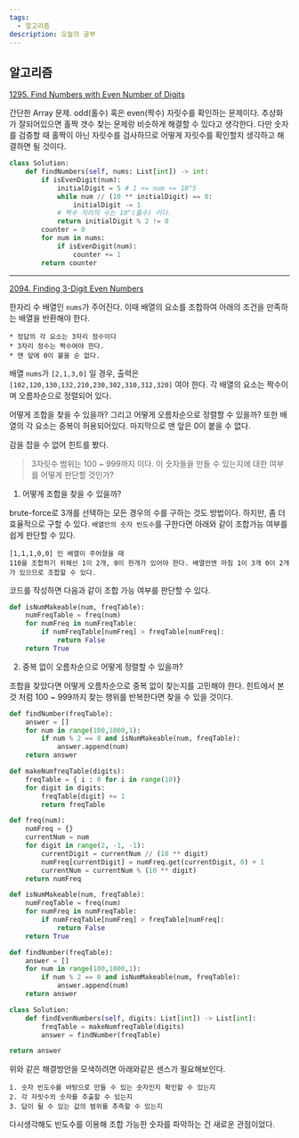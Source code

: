 ```yaml
---
tags:
  - 알고리즘
description: 오늘의 공부
---
```

## 알고리즘

[1295. Find Numbers with Even Number of Digits](https://leetcode.com/problems/find-numbers-with-even-number-of-digits/)

간단한 Array 문제. odd(홀수) 혹은 even(짝수) 자릿수를 확인하는 문제이다. 추상화가 잘되어있으면 홀짝 갯수 찾는 문제랑 비슷하게 해결할 수 있다고 생각한다. 다만 숫자를 검증할 때 홀짝이 아닌 자릿수를 검사하므로 어떻게 자릿수를 확인할지 생각하고 해결하면 될 것이다.

``` python
class Solution:
    def findNumbers(self, nums: List[int]) -> int:
        if isEvenDigit(num):
            initialDigit = 5 # 1 <= num <= 10^5
            while num // (10 ** initialDigit) == 0:
                initialDigit -= 1
            # 짝수 자리의 수는 10^(홀수) 이다.    
            return initialDigit % 2 != 0 
        counter = 0
        for num in nums:
            if isEvenDigit(num):
                counter += 1
        return counter
```

---
[2094. Finding 3-Digit Even Numbers](https://leetcode.com/problems/finding-3-digit-even-numbers/)

한자리 수 배열인 `nums`가 주어진다. 이때  배열의 요소를 조합하여 아래의 조건을 만족하는 배열을 반환해야 한다.

```
* 정답의 각 요소는 3자리 정수이다
* 3자리 정수는 짝수여야 한다.
* 맨 앞에 0이 붙을 순 없다.
```

배열 `nums`가 `[2,1,3,0]` 일 경우, 출력은 `[102,120,130,132,210,230,302,310,312,320]`
여야 한다. 각 배열의 요소는 짝수이며 오름차순으로 정렬되어 있다. 

어떻게 조합을 찾을 수 있을까? 그리고 어떻게 오름차순으로 정렬할 수 있을까? 또한 배열의 각 요소는 중복이 허용되어있다. 마지막으로 맨 앞은 0이 붙을 수 없다.

감을 잡을 수 없어 힌트를 봤다.

> 3자릿수 범위는 100 ~ 999까지 이다. 이 숫자들을 만들 수 있는지에 대한 여부를 어떻게 판단할 것인가? 

1. 어떻게 조합을 찾을 수 있을까?

brute-force로 3개를 선택하는 모든 경우의 수를 구하는 것도 방법이다. 하지만, 좀 더 효율적으로 구할 수 있다. `배열안의 숫자 빈도수`를 구한다면 아래와 같이 조합가능 여부를 쉽게 판단할 수 있다.

```
[1,1,1,0,0] 인 배열이 주어졌을 때 
110을 조합하기 위해선 1이 2개, 0이 한개가 있어야 한다. 배열안엔 마침 1이 3개 0이 2개가 있으므로 조합할 수 있다. 
```

코드를 작성하면 다음과 같이 조합 가능 여부를 판단할 수 있다.

``` python
def isNumMakeable(num, freqTable):
    numFreqTable = freq(num)
    for numFreq in numFreqTable:
        if numFreqTable[numFreq] > freqTable[numFreq]:
            return False
    return True
```

2. 중복 없이 오름차순으로 어떻게 정렬할 수 있을까?

조합을 찾았다면 어떻게 오름차순으로 중복 없이 찾는지를 고민해야 한다. 힌트에서 본 것 처럼 100 ~ 999까지 찾는 행위를 반복한다면 찾을 수 있을 것이다.

``` python
def findNumber(freqTable):
    answer = []
    for num in range(100,1000,1):
        if num % 2 == 0 and isNumMakeable(num, freqTable):
            answer.append(num)
    return answer
```


``` python
def makeNumfreqTable(digits):
    freqTable = { i : 0 for i in range(10)}
    for digit in digits:
        freqTable[digit] += 1
        return freqTable

def freq(num):
    numFreq = {}
    currentNum = num
    for digit in range(2, -1, -1):
        currentDigit = currentNum // (10 ** digit)
        numFreq[currentDigit] = numFreq.get(currentDigit, 0) + 1
        currentNum = currentNum % (10 ** digit)
    return numFreq

def isNumMakeable(num, freqTable):
    numFreqTable = freq(num)
    for numFreq in numFreqTable:
        if numFreqTable[numFreq] > freqTable[numFreq]:
            return False
    return True

def findNumber(freqTable):
    answer = []
    for num in range(100,1000,1):
        if num % 2 == 0 and isNumMakeable(num, freqTable):
            answer.append(num)
    return answer

class Solution:
    def findEvenNumbers(self, digits: List[int]) -> List[int]:
        freqTable = makeNumfreqTable(digits)
        answer = findNumber(freqTable)

return answer
```

위와 같은 해결방안을 모색하려면 아래와같은 센스가 필요해보인다.

```
1. 숫자 빈도수를 바탕으로 만들 수 있는 숫자인지 확인할 수 있는지
2. 각 자릿수의 숫자를 추출할 수 있는지
3. 답이 될 수 있는 값의 범위를 추측할 수 있는지
```

다시생각해도 빈도수를 이용해 조합 가능한 숫자를 파악하는 건 새로운 관점이었다. 